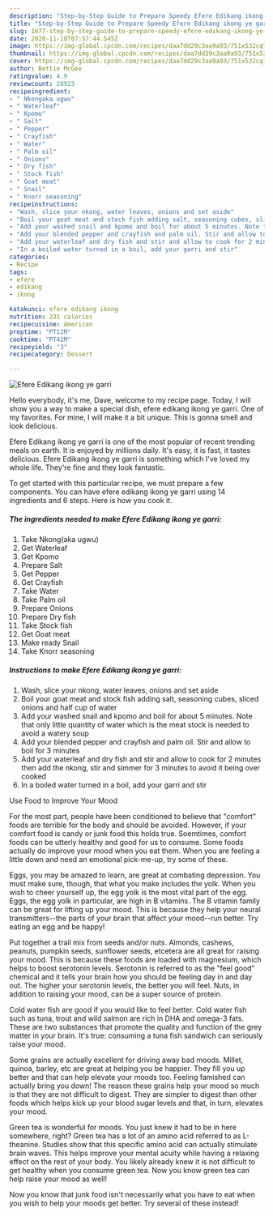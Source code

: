 ```yaml
---
description: "Step-by-Step Guide to Prepare Speedy Efere Edikang ikong ye garri"
title: "Step-by-Step Guide to Prepare Speedy Efere Edikang ikong ye garri"
slug: 1677-step-by-step-guide-to-prepare-speedy-efere-edikang-ikong-ye-garri
date: 2020-11-18T07:57:44.545Z
image: https://img-global.cpcdn.com/recipes/daa7dd29c3aa9a93/751x532cq70/efere-edikang-ikong-ye-garri-recipe-main-photo.jpg
thumbnail: https://img-global.cpcdn.com/recipes/daa7dd29c3aa9a93/751x532cq70/efere-edikang-ikong-ye-garri-recipe-main-photo.jpg
cover: https://img-global.cpcdn.com/recipes/daa7dd29c3aa9a93/751x532cq70/efere-edikang-ikong-ye-garri-recipe-main-photo.jpg
author: Bettie McGee
ratingvalue: 4.9
reviewcount: 28923
recipeingredient:
- " Nkongaka ugwu"
- " Waterleaf"
- " Kpomo"
- " Salt"
- " Pepper"
- " Crayfish"
- " Water"
- " Palm oil"
- " Onions"
- " Dry fish"
- " Stock fish"
- " Goat meat"
- " Snail"
- " Knorr seasoning"
recipeinstructions:
- "Wash, slice your nkong, water leaves, onions and set aside"
- "Boil your goat meat and stock fish adding salt, seasoning cubes, sliced onions and half cup of water"
- "Add your washed snail and kpomo and boil for about 5 minutes. Note that only little quantity of water which is the meat stock is needed to avoid a watery soup"
- "Add your blended pepper and crayfish and palm oil. Stir and allow to boil for 3 minutes"
- "Add your waterleaf and dry fish and stir and allow to cook for 2 minutes then add the nkong, stir and simmer for 3 minutes to avoid it being over cooked"
- "In a boiled water turned in a boil, add your garri and stir"
categories:
- Recipe
tags:
- efere
- edikang
- ikong

katakunci: efere edikang ikong 
nutrition: 231 calories
recipecuisine: American
preptime: "PT12M"
cooktime: "PT42M"
recipeyield: "3"
recipecategory: Dessert

---
```



![Efere Edikang ikong ye garri](https://img-global.cpcdn.com/recipes/daa7dd29c3aa9a93/751x532cq70/efere-edikang-ikong-ye-garri-recipe-main-photo.jpg)

Hello everybody, it's me, Dave, welcome to my recipe page. Today, I will show you a way to make a special dish, efere edikang ikong ye garri. One of my favorites. For mine, I will make it a bit unique. This is gonna smell and look delicious.



Efere Edikang ikong ye garri is one of the most popular of recent trending meals on earth. It is enjoyed by millions daily. It's easy, it is fast, it tastes delicious. Efere Edikang ikong ye garri is something which I've loved my whole life. They're fine and they look fantastic.


To get started with this particular recipe, we must prepare a few components. You can have efere edikang ikong ye garri using 14 ingredients and 6 steps. Here is how you cook it.

<!--inarticleads1-->

##### The ingredients needed to make Efere Edikang ikong ye garri:

1. Take  Nkong(aka ugwu)
1. Get  Waterleaf
1. Get  Kpomo
1. Prepare  Salt
1. Get  Pepper
1. Get  Crayfish
1. Take  Water
1. Take  Palm oil
1. Prepare  Onions
1. Prepare  Dry fish
1. Take  Stock fish
1. Get  Goat meat
1. Make ready  Snail
1. Take  Knorr seasoning




<!--inarticleads2-->

##### Instructions to make Efere Edikang ikong ye garri:

1. Wash, slice your nkong, water leaves, onions and set aside
1. Boil your goat meat and stock fish adding salt, seasoning cubes, sliced onions and half cup of water
1. Add your washed snail and kpomo and boil for about 5 minutes. Note that only little quantity of water which is the meat stock is needed to avoid a watery soup
1. Add your blended pepper and crayfish and palm oil. Stir and allow to boil for 3 minutes
1. Add your waterleaf and dry fish and stir and allow to cook for 2 minutes then add the nkong, stir and simmer for 3 minutes to avoid it being over cooked
1. In a boiled water turned in a boil, add your garri and stir




Use Food to Improve Your Mood


For the most part, people have been conditioned to believe that "comfort" foods are terrible for the body and should be avoided. However, if your comfort food is candy or junk food this holds true. Soemtimes, comfort foods can be utterly healthy and good for us to consume. Some foods actually do improve your mood when you eat them. When you are feeling a little down and need an emotional pick-me-up, try some of these.

Eggs, you may be amazed to learn, are great at combating depression. You must make sure, though, that what you make includes the yolk. When you wish to cheer yourself up, the egg yolk is the most vital part of the egg. Eggs, the egg yolk in particular, are high in B vitamins. The B vitamin family can be great for lifting up your mood. This is because they help your neural transmitters--the parts of your brain that affect your mood--run better. Try eating an egg and be happy!

Put together a trail mix from seeds and/or nuts. Almonds, cashews, peanuts, pumpkin seeds, sunflower seeds, etcetera are all great for raising your mood. This is because these foods are loaded with magnesium, which helps to boost serotonin levels. Serotonin is referred to as the "feel good" chemical and it tells your brain how you should be feeling day in and day out. The higher your serotonin levels, the better you will feel. Nuts, in addition to raising your mood, can be a super source of protein.

Cold water fish are good if you would like to feel better. Cold water fish such as tuna, trout and wild salmon are rich in DHA and omega-3 fats. These are two substances that promote the quality and function of the grey matter in your brain. It's true: consuming a tuna fish sandwich can seriously raise your mood. 

Some grains are actually excellent for driving away bad moods. Millet, quinoa, barley, etc are great at helping you be happier. They fill you up better and that can help elevate your moods too. Feeling famished can actually bring you down! The reason these grains help your mood so much is that they are not difficult to digest. They are simpler to digest than other foods which helps kick up your blood sugar levels and that, in turn, elevates your mood.

Green tea is wonderful for moods. You just knew it had to be in here somewhere, right? Green tea has a lot of an amino acid referred to as L-theanine. Studies show that this specific amino acid can actually stimulate brain waves. This helps improve your mental acuity while having a relaxing effect on the rest of your body. You likely already knew it is not difficult to get healthy when you consume green tea. Now you know green tea can help raise your mood as well!

Now you know that junk food isn't necessarily what you have to eat when you wish to help your moods get better. Try several of these instead!

